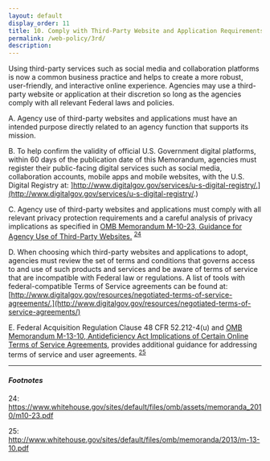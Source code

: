 ```yaml
---
layout: default
display_order: 11 
title: 10. Comply with Third-Party Website and Application Requirements
permalink: /web-policy/3rd/
description:
---
```

Using third-party services such as social media and collaboration platforms is now a common business practice and helps to create a more robust, user-friendly, and interactive online experience. Agencies may use a third-party website or application at their discretion so long as the agencies comply with all relevant Federal laws and policies. 

A.	Agency use of third-party websites and applications must have an intended purpose directly related to an agency function that supports its mission. 

B.	To help confirm the validity of official U.S. Government digital platforms, within 60 days of the publication date of this Memorandum, agencies must register their public-facing digital services such as social media, collaboration accounts, mobile apps and mobile websites, with the U.S. Digital Registry at: ]http://www.digitalgov.gov/services/u-s-digital-registry/.](http://www.digitalgov.gov/services/u-s-digital-registry/.)

C.	Agency use of third-party websites and applications must comply with all relevant privacy protection requirements and a careful analysis of privacy implications as specified in [OMB Memorandum M-10-23, Guidance for Agency Use of Third-Party Websites.](https://www.whitehouse.gov/sites/default/files/omb/assets/memoranda_2010/m10-23.pdf) <sup>[24](#myfootnote12)</sup> 

D.	When choosing which third-party websites and applications to adopt, agencies must review the set of terms and conditions that governs access to and use of such products and services and be aware of terms of service that are incompatible with Federal law or regulations. A list of tools with federal-compatible Terms of Service agreements can be found at: [http://www.digitalgov.gov/resources/negotiated-terms-of-service-agreements/.](http://www.digitalgov.gov/resources/negotiated-terms-of-service-agreements/)

E.	Federal Acquisition Regulation Clause 48 CFR 52.212-4(u) and [OMB Memorandum M-13-10, Antideficiency Act Implications of Certain Online Terms of Service Agreements](https://www.whitehouse.gov/sites/default/files/omb/memoranda/2013/m-13-10.pdf), provides additional guidance for addressing terms of service and user agreements.  <sup>[25](#myfootnote25)</sup> 

***

#### *Footnotes* 
<a name="myfootnote12">24</a>: https://www.whitehouse.gov/sites/default/files/omb/assets/memoranda_2010/m10-23.pdf 

<a name="myfootnote12">25</a>: http://www.whitehouse.gov/sites/default/files/omb/memoranda/2013/m-13-10.pdf

